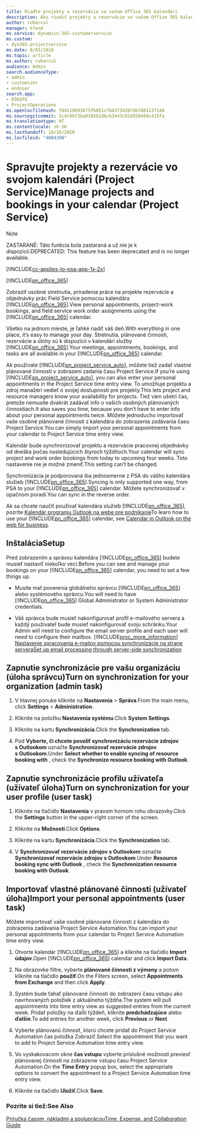 ```yaml
---
title: Riaďte projekty a rezervácie vo vašom Office 365 kalendári
description: Ako riadiť projekty a rezervácie vo vašom Office 365 kalendári
author: ruhercul
manager: kfend
ms.service: dynamics-365-customerservice
ms.custom:
- dyn365-projectservice
ms.date: 8/03/2018
ms.topic: article
ms.author: ruhercul
audience: Admin
search.audienceType:
- admin
- customizer
- enduser
search.app:
- D365PS
- ProjectOperations
ms.openlocfilehash: fd4119693875fb851c7bd3f34287db7d81237140
ms.sourcegitcommit: 5c4c9bf3ba018562d6cb3443c01d550489c415fa
ms.translationtype: HT
ms.contentlocale: sk-SK
ms.lasthandoff: 10/16/2020
ms.locfileid: "4084398"
---
```

# <a name="manage-projects-and-bookings-in-your-calendar-project-service"></a><span data-ttu-id="e44c6-103">Spravujte projekty a rezervácie vo svojom kalendári (Project Service)</span><span class="sxs-lookup"><span data-stu-id="e44c6-103">Manage projects and bookings in your calendar (Project Service)</span></span>

> [!Note]
> <span data-ttu-id="e44c6-104">ZASTARANÉ: Táto funkcia bola zastaraná a už nie je k dispozícii.</span><span class="sxs-lookup"><span data-stu-id="e44c6-104">DEPRECATED: This feature has been deprecated and is no longer available.</span></span>

[!INCLUDE[cc-applies-to-psa-app-1x-2x](../includes/cc-applies-to-psa-app-1x-2x.md)]

[!INCLUDE[pn_office_365](../includes/pn-office-365.md)] 

<span data-ttu-id="e44c6-105">Zobraziť osobné stretnutia, priradenia práce na projekte rezervácie a objednávky prác Field Service pomocou kalendára [!INCLUDE[pn_office_365](../includes/pn-office-365.md)].</span><span class="sxs-lookup"><span data-stu-id="e44c6-105">View personal appointments, project-work bookings, and field service work order assignments using the [!INCLUDE[pn_office_365](../includes/pn-office-365.md)] calendar.</span></span>  
  
 <span data-ttu-id="e44c6-106">Všetko na jednom mieste, je ľahké riadiť váš deň.</span><span class="sxs-lookup"><span data-stu-id="e44c6-106">With everything in one place, it’s easy to manage your day.</span></span> <span data-ttu-id="e44c6-107">Stretnutia, plánované činnosti, rezervácie a úlohy sú k dispozícii v kalendári služby [!INCLUDE[pn_office_365](../includes/pn-office-365.md)].</span><span class="sxs-lookup"><span data-stu-id="e44c6-107">Your meetings, appointments, bookings, and tasks are all available in your [!INCLUDE[pn_office_365](../includes/pn-office-365.md)] calendar.</span></span>  
  
 <span data-ttu-id="e44c6-108">Ak používate [!INCLUDE[pn_project_service_auto](../includes/pn-project-service-auto.md)], môžete tiež zadať vlastné plánované činnosti v zobrazení zadania času Project Service.</span><span class="sxs-lookup"><span data-stu-id="e44c6-108">If you’re using [!INCLUDE[pn_project_service_auto](../includes/pn-project-service-auto.md)], you can also enter your personal appointments in the Project Service time entry view.</span></span> <span data-ttu-id="e44c6-109">To umožňuje projektu a zdroj manažéri vedieť o svojej dostupnosti pre projekty.</span><span class="sxs-lookup"><span data-stu-id="e44c6-109">This lets project and resource managers know your availability for projects.</span></span> <span data-ttu-id="e44c6-110">Tiež vám ušetrí čas, pretože nemusíte dvakrát zadávať info o vašich osobných plánovaných činnostiach.</span><span class="sxs-lookup"><span data-stu-id="e44c6-110">It also saves you time, because you don’t have to enter info about your personal appointments twice.</span></span> <span data-ttu-id="e44c6-111">Môžete jednoducho importovať vaše osobné plánované činnosti z kalendára do zobrazenia zadávania času Project Service.</span><span class="sxs-lookup"><span data-stu-id="e44c6-111">You can simply import your personal appointments from your calendar to Project Service time entry view.</span></span>  
  
 <span data-ttu-id="e44c6-112">Kalendár bude synchronizovať projektu a rezervácie pracovnej objednávky od dneška počas nasledujúcich štyroch týždňoch.</span><span class="sxs-lookup"><span data-stu-id="e44c6-112">Your calendar will sync project and work order bookings from today to upcoming four weeks.</span></span> <span data-ttu-id="e44c6-113">Toto nastavenie nie je možné zmeniť.</span><span class="sxs-lookup"><span data-stu-id="e44c6-113">This setting can’t be changed.</span></span>  
  
 <span data-ttu-id="e44c6-114">Synchronizácia je podporovaná iba jednosmerne z PSA do vášho kalendára služieb [!INCLUDE[pn_office_365](../includes/pn-office-365.md)].</span><span class="sxs-lookup"><span data-stu-id="e44c6-114">Syncing is only supported one way, from PSA to your [!INCLUDE[pn_office_365](../includes/pn-office-365.md)] calendar.</span></span> <span data-ttu-id="e44c6-115">Môžete synchronizovať v opačnom poradí.</span><span class="sxs-lookup"><span data-stu-id="e44c6-115">You can sync in the reverse order.</span></span> 
  
 <span data-ttu-id="e44c6-116">Ak sa chcete naučiť používať kalendára služieb [!INCLUDE[pn_office_365](../includes/pn-office-365.md)], pozrite [Kalendár programu Outlook na webe pre podnikanie](https://support.office.com/article/Calendar-in-Outlook-on-the-web-for-business-5219c457-d1fe-4c2f-9032-1a816b88e936)</span><span class="sxs-lookup"><span data-stu-id="e44c6-116">To learn how to use your [!INCLUDE[pn_office_365](../includes/pn-office-365.md)] calendar, see [Calendar in Outlook on the web for business](https://support.office.com/article/Calendar-in-Outlook-on-the-web-for-business-5219c457-d1fe-4c2f-9032-1a816b88e936).</span></span>  
  
## <a name="setup"></a><span data-ttu-id="e44c6-117">Inštalácia</span><span class="sxs-lookup"><span data-stu-id="e44c6-117">Setup</span></span>  
 <span data-ttu-id="e44c6-118">Pred zobrazením a správou kalendára [!INCLUDE[pn_office_365](../includes/pn-office-365.md)] budete musieť nastaviť niekoľko vecí.</span><span class="sxs-lookup"><span data-stu-id="e44c6-118">Before you can see and manage your bookings on your [!INCLUDE[pn_office_365](../includes/pn-office-365.md)] calendar, you need to set a few things up.</span></span>  
  
- <span data-ttu-id="e44c6-119">Musíte mať poverenia globálneho správcu [!INCLUDE[pn_office_365](../includes/pn-office-365.md)] alebo systémového správcu.</span><span class="sxs-lookup"><span data-stu-id="e44c6-119">You will need to have [!INCLUDE[pn_office_365](../includes/pn-office-365.md)] Global Administrator or System Administrator credentials.</span></span>  
  
- <span data-ttu-id="e44c6-120">Váš správca bude musieť nakonfigurovať profil e-mailového servera a každý používateľ bude musieť nakonfigurovať svoju schránku.</span><span class="sxs-lookup"><span data-stu-id="e44c6-120">Your Admin will need to configure the email server profile and each user will need to configure their mailbox.</span></span> [!INCLUDE[proc_more_information](../includes/proc-more-information.md)] <span data-ttu-id="e44c6-121">[Nastavenie spracovania e-mailov pomocou synchronizácie na strane servera](https://docs.microsoft.com/dynamics365/customerengagement/on-premises/admin/set-up-server-side-synchronization-of-email-appointments-contacts-and-tasks)</span><span class="sxs-lookup"><span data-stu-id="e44c6-121">[Set up email processing through server-side synchronization](https://docs.microsoft.com/dynamics365/customerengagement/on-premises/admin/set-up-server-side-synchronization-of-email-appointments-contacts-and-tasks)</span></span>  
  
## <a name="turn-on-synchronization-for-your-organization-admin-task"></a><span data-ttu-id="e44c6-122">Zapnutie synchronizácie pre vašu organizáciu (úloha správcu)</span><span class="sxs-lookup"><span data-stu-id="e44c6-122">Turn on synchronization for your organization (admin task)</span></span>  
  
1.  <span data-ttu-id="e44c6-123">V hlavnej ponuke kliknite na **Nastavenia** > **Správa**.</span><span class="sxs-lookup"><span data-stu-id="e44c6-123">From the main menu, click **Settings** > **Administration**.</span></span>  
  
2.  <span data-ttu-id="e44c6-124">Kliknite na položku **Nastavenia systému**.</span><span class="sxs-lookup"><span data-stu-id="e44c6-124">Click **System Settings**.</span></span>  
  
3.  <span data-ttu-id="e44c6-125">Kliknite na kartu **Synchronizácia**.</span><span class="sxs-lookup"><span data-stu-id="e44c6-125">Click the **Synchronization** tab.</span></span>  
  
4.  <span data-ttu-id="e44c6-126">Pod **Vyberte, či chcete povoliť synchronizáciu rezervácie zdrojov s Outlookom** označte **Synchronizovať rezervácie zdrojov s Outlookom**.</span><span class="sxs-lookup"><span data-stu-id="e44c6-126">Under **Select whether to enable syncing of resource booking with** , check the **Synchronize resource booking with Outlook**.</span></span>  
  
## <a name="turn-on-synchronization-for-your-user-profile-user-task"></a><span data-ttu-id="e44c6-127">Zapnutie synchronizácie profilu užívateľa (užívateľ úloha)</span><span class="sxs-lookup"><span data-stu-id="e44c6-127">Turn on synchronization for your user profile (user task)</span></span>  
  
1.  <span data-ttu-id="e44c6-128">Kliknite na tlačidlo **Nastavenia**  v pravom hornom rohu obrazovky.</span><span class="sxs-lookup"><span data-stu-id="e44c6-128">Click the **Settings** button in the upper-right corner of the screen.</span></span>  
  
2.  <span data-ttu-id="e44c6-129">Kliknite na **Možnosti**.</span><span class="sxs-lookup"><span data-stu-id="e44c6-129">Click **Options**.</span></span>  
  
3.  <span data-ttu-id="e44c6-130">Kliknite na kartu **Synchronizácia**.</span><span class="sxs-lookup"><span data-stu-id="e44c6-130">Click the **Synchronization** tab.</span></span>  
  
4.  <span data-ttu-id="e44c6-131">V **Synchronizovať rezervácie zdrojov s Outlookom** označte **Synchronizovať rezervácie zdrojov s Outlookom**.</span><span class="sxs-lookup"><span data-stu-id="e44c6-131">Under **Resource booking sync with Outlook** , check the **Synchronization resource booking with Outlook**.</span></span>  
  
## <a name="import-your-personal-appointments-user-task"></a><span data-ttu-id="e44c6-132">Importovať vlastné plánované činnosti (užívateľ úloha)</span><span class="sxs-lookup"><span data-stu-id="e44c6-132">Import your personal appointments (user task)</span></span>  
 <span data-ttu-id="e44c6-133">Môžete importovať vaše osobné plánované činnosti z kalendára do zobrazenia zadávania Project Service Automation.</span><span class="sxs-lookup"><span data-stu-id="e44c6-133">You can import your personal appointments from your calendar to Project Service Automation time entry view.</span></span>  
  
1. <span data-ttu-id="e44c6-134">Otvorte kalendár [!INCLUDE[pn_office_365](../includes/pn-office-365.md)] a kliknite na tlačidlo **Import údajov**.</span><span class="sxs-lookup"><span data-stu-id="e44c6-134">Open [!INCLUDE[pn_office_365](../includes/pn-office-365.md)] calendar and click **Import Data**.</span></span>  
  
2. <span data-ttu-id="e44c6-135">Na obrazovke filtre, vyberte **plánované činnosti z výmeny** a potom kliknite na tlačidlo **použiť**.</span><span class="sxs-lookup"><span data-stu-id="e44c6-135">On the Filters screen, select **Appointments from Exchange** and then click **Apply**.</span></span>  
  
3. <span data-ttu-id="e44c6-136">Systém bude ťahať plánované činnosti do zobrazení času vstupu ako navrhovaných položiek z aktuálneho týždňa.</span><span class="sxs-lookup"><span data-stu-id="e44c6-136">The system will pull appointments into time entry view as suggested entries from the current week.</span></span> <span data-ttu-id="e44c6-137">Pridať položky na ďalší týždeň, kliknite **predchádzajúce** alebo **ďalšie**.</span><span class="sxs-lookup"><span data-stu-id="e44c6-137">To add entries for another week, click **Previous** or **Next**.</span></span>  
  
4. <span data-ttu-id="e44c6-138">Vyberte plánovanú činnosť, ktorú chcete pridať do Project Service Automation čas položka Zobraziť.</span><span class="sxs-lookup"><span data-stu-id="e44c6-138">Select the appointment that you want to add to Project Service Automation time entry view.</span></span>  
  
5. <span data-ttu-id="e44c6-139">Vo vyskakovacom okne **čas vstupu** vyberte príslušné možnosti previesť plánovanej činnosti na zobrazenie vstupu času Project Service Automation.</span><span class="sxs-lookup"><span data-stu-id="e44c6-139">On the **Time Entry** popup box, select the appropriate options to convert the appointment to a Project Service Automation time entry view.</span></span>  
  
6. <span data-ttu-id="e44c6-140">Kliknite na tlačidlo **Uložiť**.</span><span class="sxs-lookup"><span data-stu-id="e44c6-140">Click **Save**.</span></span>  
  
### <a name="see-also"></a><span data-ttu-id="e44c6-141">Pozrite si tiež:</span><span class="sxs-lookup"><span data-stu-id="e44c6-141">See Also</span></span>  
 [<span data-ttu-id="e44c6-142">Príručka časom, nákladmi a spoluprácou</span><span class="sxs-lookup"><span data-stu-id="e44c6-142">Time, Expense, and Collaboration Guide</span></span>](../psa/time-expense-collaboration-guide.md)
